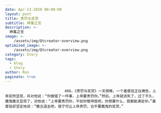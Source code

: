 ```yaml
---
date: Apr-13-2020 00:00:00
layout: post
title: 责罚与奖赏
subtitle: 神寓之言
description: >-
  神寓之言
image: >-
    /assets/img/Qtcreator-overview.png
optimized_image: >-
    /assets/img/Qtcreator-overview.png
category: Story
tags:
  - blog
  - Story
author: Ron
paginate: true
---
```


							　　466，《责罚与奖赏》一天傍晚，一个基督徒正在祷告，上帝突然显现，并对他说：“你做错了一件事，上帝要责罚你。”然后，上帝就消失了，过了不久，魔鬼撒旦显现了，对他说：“上帝要责罚你，不如你敬拜我吧，你想要什么，我都能满足你。”基督徒却坚定地说：“撒旦退去吧，我宁可让上帝责罚，也不要魔鬼的奖赏。”
							
							
						